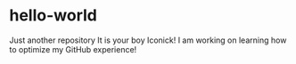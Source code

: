 # hello-world
Just another repository
It is your boy Iconick! I am working on learning how to optimize my GitHub experience!
